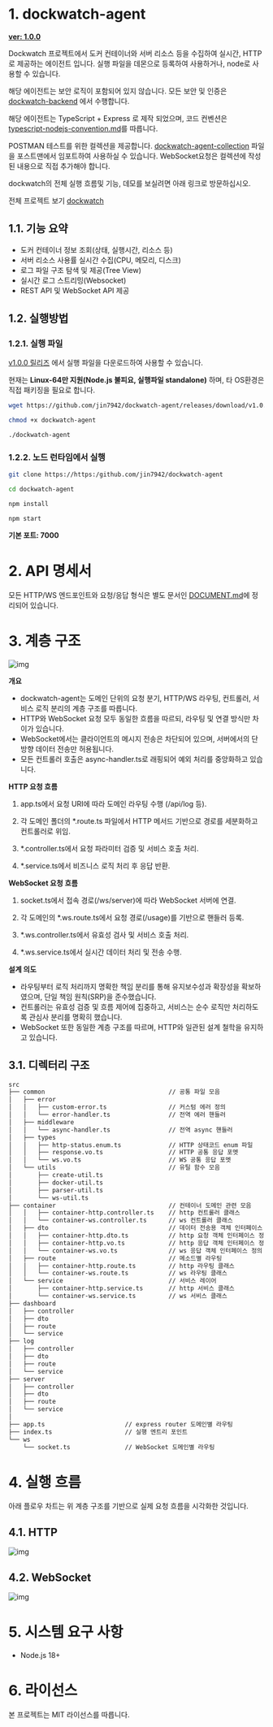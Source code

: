 # 1. dockwatch-agent

**[ver: 1.0.0](https://github.com/jin7942/dockwatch-agent/releases/tag/v1.0.0)**

Dockwatch 프로젝트에서 도커 컨테이너와 서버 리소스 등을 수집하여 실시간, HTTP 로 제공하는 에이전트 입니다. 실행 파일을 데몬으로 등록하여 사용하거나, node로 사용할 수 있습니다.

해당 에이전트는 보안 로직이 포함되어 있지 않습니다. 모든 보안 및 인증은 [dockwatch-backend](https://github.com/jin7942/dockwatch/tree/main/backend) 에서 수행합니다.

해당 에이전트는 TypeScript + Express 로 제작 되었으며, 코드 컨벤션은 [typescript-nodejs-convention.md](https://github.com/jin7942/dev-guide/blob/main/typescript-nodejs-convention.md)를 따릅니다.

POSTMAN 테스트를 위한 컬렉션을 제공합니다. [dockwatch-agent-collection](./dockwatch-agent.postman_collection.json) 파일을 포스트맨에서 임포트하여 사용하실 수 있습니다. WebSocket요청은 컬렉션에 작성된 내용으로 직접 추가해야 합니다.

dockwatch의 전체 실행 흐름및 기능, 데모를 보실려면 아래 링크로 방문하십시오.

전체 프로젝트 보기 [dockwatch](https://github.com/jin7942/dockwatch)

## 1.1. 기능 요약

-   도커 컨테이너 정보 조회(상태, 실행시간, 리소스 등)
-   서버 리소스 사용률 실시간 수집(CPU, 메모리, 디스크)
-   로그 파일 구조 탐색 및 제공(Tree View)
-   실시간 로그 스트리밍(Websocket)
-   REST API 및 WebSocket API 제공

## 1.2. 실행방법

### 1.2.1. 실행 파일

[v1.0.0 릴리즈](https://github.com/jin7942/dockwatch-agent/releases/tag/v1.0.0) 에서 실행 파일을 다운로드하여 사용할 수 있습니다.

현재는 **Linux-64만 지원(Node.js 불피요, 실행파일 standalone)** 하며, 타 OS환경은 직접 패키징을 필요로 합니다.

```bash
wget https://github.com/jin7942/dockwatch-agent/releases/download/v1.0.0/dockwatch-agent
```

```bash
chmod +x dockwatch-agent
```

```bash
./dockwatch-agent
```

### 1.2.2. 노드 런타임에서 실행

```bash
git clone https://https:/github.com/jin7942/dockwatch-agent
```

```bash
cd dockwatch-agent
```

```bash
npm install
```

```bash
npm start
```

**기본 포트: 7000**

# 2. API 명세서

모든 HTTP/WS 엔드포인트와 요청/응답 형식은 별도 문서인 [DOCUMENT.md](./DOCUMENT.md)에 정리되어 있습니다.

# 3. 계층 구조

![img](./img/docwatch_agent_layer.jpg)

**개요**

-   dockwatch-agent는 도메인 단위의 요청 분기, HTTP/WS 라우팅, 컨트롤러, 서비스 로직 분리의 계층 구조를 따릅니다.
-   HTTP와 WebSocket 요청 모두 동일한 흐름을 따르되, 라우팅 및 연결 방식만 차이가 있습니다.
-   WebSocket에서는 클라이언트의 메시지 전송은 차단되어 있으며, 서버에서의 단방향 데이터 전송만 허용됩니다.
-   모든 컨트롤러 호출은 async-handler.ts로 래핑되어 예외 처리를 중앙화하고 있습니다.

**HTTP 요청 흐름**

1. app.ts에서 요청 URI에 따라 도메인 라우팅 수행 (/api/log 등).

2. 각 도메인 폴더의 \*.route.ts 파일에서 HTTP 메서드 기반으로 경로를 세분화하고 컨트롤러로 위임.

3. \*.controller.ts에서 요청 파라미터 검증 및 서비스 호출 처리.

4. \*.service.ts에서 비즈니스 로직 처리 후 응답 반환.

**WebSocket 요청 흐름**

1. socket.ts에서 접속 경로(/ws/server)에 따라 WebSocket 서버에 연결.

2. 각 도메인의 \*.ws.route.ts에서 요청 경로(/usage)를 기반으로 핸들러 등록.

3. \*.ws.controller.ts에서 유효성 검사 및 서비스 호출 처리.

4. \*.ws.service.ts에서 실시간 데이터 처리 및 전송 수행.

**설계 의도**

-   라우팅부터 로직 처리까지 명확한 책임 분리를 통해 유지보수성과 확장성을 확보하였으며, 단일 책임 원칙(SRP)을 준수했습니다.
-   컨트롤러는 유효성 검증 및 흐름 제어에 집중하고, 서비스는 순수 로직만 처리하도록 관심사 분리를 명확히 했습니다.
-   WebSocket 또한 동일한 계층 구조를 따르며, HTTP와 일관된 설계 철학을 유지하고 있습니다.

## 3.1. 디렉터리 구조

```bash
src
├── common                                  // 공통 파일 모음
│   ├── error
│   │   ├── custom-error.ts                 // 커스텀 에러 정의
│   │   └── error-handler.ts                // 전역 에러 핸들러
│   ├── middleware
│   │   └── async-handler.ts                // 전역 async 핸들러
│   ├── types
│   │   ├── http-status.enum.ts             // HTTP 상태코드 enum 파일
│   │   ├── response.vo.ts                  // HTTP 공통 응답 포멧
│   │   └── ws.vo.ts                        // WS 공통 응답 포멧
│   └── utils                               // 유틸 함수 모음
│       ├── create-util.ts
│       ├── docker-util.ts
│       ├── parser-util.ts
│       └── ws-util.ts
├── container                               // 컨테이너 도메인 관련 모음
│   │   ├── container-http.controller.ts    // http 컨트롤러 클래스
│   │   └── container-ws.controller.ts      // ws 컨트롤러 클래스
│   ├── dto                                 // 데이터 전송용 객체 인터페이스 모음
│   │   ├── container-http.dto.ts           // http 요청 객체 인터페이스 정의
│   │   ├── container-http.vo.ts            // http 응답 객체 인터페이스 정의
│   │   └── container-ws.vo.ts              // ws 응답 객체 인터페이스 정의
│   ├── route                               // 메소드별 라우팅
│   │   ├── container-http.route.ts         // http 라우팅 클래스
│   │   └── container-ws.route.ts           // ws 라우팅 클래스
│   └── service                             // 서비스 레이어
│       ├── container-http.service.ts       // http 서비스 클래스
│       └── container-ws.service.ts         // ws 서비스 클래스
├── dashboard
│   ├── controller
│   ├── dto
│   ├── route
│   └── service
├── log
│   ├── controller
│   ├── dto
│   ├── route
│   └── service
├── server
│   ├── controller
│   ├── dto
│   ├── route
│   └── service
│
├── app.ts                      // express router 도메인별 라우팅
├── index.ts                    // 실행 엔트리 포인트
└── ws
    └── socket.ts               // WebSocket 도메인별 라우팅
```

# 4. 실행 흐름

아래 플로우 차트는 위 계층 구조를 기반으로 실제 요청 흐름을 시각화한 것입니다.

## 4.1. HTTP

![img](./img/dockwatch_agent_flow.jpg)

## 4.2. WebSocket

![img](./img/dockwatch_agent_ws_flow.jpg)

# 5. 시스템 요구 사항

-   Node.js 18+

# 6. 라이선스

본 프로젝트는 MIT 라이선스를 따릅니다.
